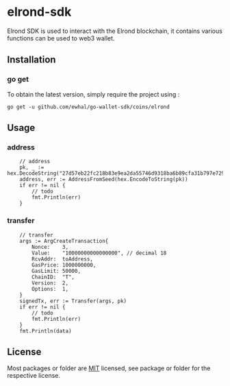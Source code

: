 # elrond-sdk
Elrond SDK is used to interact with the Elrond blockchain, it contains various functions can be used to web3 wallet.

## Installation

### go get

To obtain the latest version, simply require the project using :

```shell
go get -u github.com/ewhal/go-wallet-sdk/coins/elrond
```

## Usage
### address
```golang
	// address
    pk, _ := hex.DecodeString("27d57eb22fc218b83e9ea2da55746d9318ba6b89cfa31b797e7296bf8a66e4f1")
    address, err := AddressFromSeed(hex.EncodeToString(pk))
	if err != nil {
		// todo
		fmt.Println(err)
	}

```

###  transfer 
```golang
	// transfer
	args := ArgCreateTransaction{
		Nonce:    3,
		Value:    "10000000000000000", // decimal 18
		RcvAddr:  toAddress,
		GasPrice: 1000000000,
		GasLimit: 50000,
		ChainID:  "T",
		Version:  2,
		Options:  1,
	}
    signedTx, err := Transfer(args, pk)
	if err != nil {
		// todo
		fmt.Println(err)
	}
	fmt.Println(data)
```

## License
Most packages or folder are [MIT](<https://github.com/ewhal/go-wallet-sdk/blob/main/coins/elrond/LICENSE>) licensed, see package or folder for the respective license.
